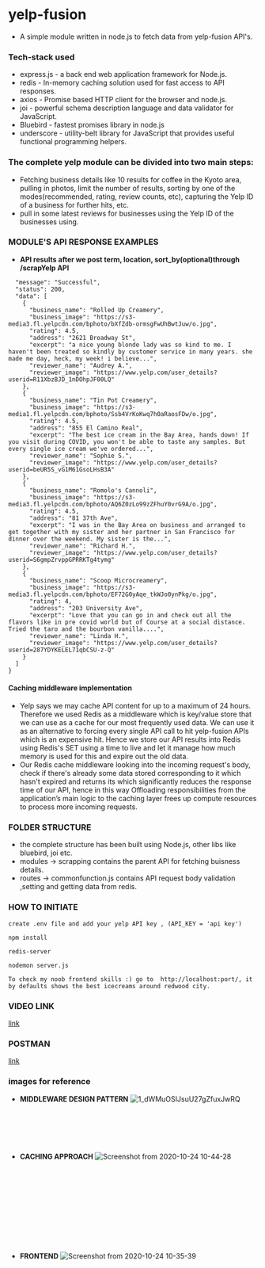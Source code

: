 # yelp-fusion
* A simple module written in node.js to fetch data from yelp-fusion API's.
### Tech-stack used
* express.js - a back end web application framework for Node.js.
* redis - In-memory caching solution used for fast access to API responses.
* axios - Promise based HTTP client for the browser and node.js.
* joi - powerful schema description language and data validator for JavaScript.
* Bluebird - fastest promises library in node.js
* underscore - utility-belt library for JavaScript that provides useful functional programming helpers.



### The complete yelp module can be divided into two main steps:

* Fetching business details like 10 results for coffee in the Kyoto area, pulling in photos, limit the number of results, sorting by one of the modes(recommended, rating, review counts, etc), capturing the Yelp ID of a business for further hits, etc.
* pull in some latest reviews for businesses using the Yelp ID of the businesses using.


### MODULE'S API RESPONSE EXAMPLES
   * **API results after we post term, location, sort_by(optional)through /scrapYelp API**
```{
  "message": "Successful",
  "status": 200,
  "data": [
    {
      "business_name": "Rolled Up Creamery",
      "business_image": "https://s3-media3.fl.yelpcdn.com/bphoto/bXfZdb-ormsgFwUhBwtJuw/o.jpg",
      "rating": 4.5,
      "address": "2621 Broadway St",
      "excerpt": "a nice young blonde lady was so kind to me. I haven't been treated so kindly by customer service in many years. she made me day, heck, my week! i believe...",
      "reviewer_name": "Audrey A.",
      "reviewer_image": "https://www.yelp.com/user_details?userid=R11XbzBJD_1nDOhpJF00LQ"
    },
    {
      "business_name": "Tin Pot Creamery",
      "business_image": "https://s3-media1.fl.yelpcdn.com/bphoto/Ssb4VrKoKwq7h0aRaosFDw/o.jpg",
      "rating": 4.5,
      "address": "855 El Camino Real",
      "excerpt": "The best ice cream in the Bay Area, hands down! If you visit during COVID, you won't be able to taste any samples. But every single ice cream we've ordered...",
      "reviewer_name": "Sophie S.",
      "reviewer_image": "https://www.yelp.com/user_details?userid=beUR5S_vG1M61GsoLHsB3A"
    },
    {
      "business_name": "Romolo's Cannoli",
      "business_image": "https://s3-media3.fl.yelpcdn.com/bphoto/AQ6Z0zLo99zZFhuY0vrG9A/o.jpg",
      "rating": 4.5,
      "address": "81 37th Ave",
      "excerpt": "I was in the Bay Area on business and arranged to get together with my sister and her partner in San Francisco for dinner over the weekend. My sister is the...",
      "reviewer_name": "Richard H.",
      "reviewer_image": "https://www.yelp.com/user_details?userid=S6gmpZrvppGPRRKTg4tymg"
    },
    {
      "business_name": "Scoop Microcreamery",
      "business_image": "https://s3-media3.fl.yelpcdn.com/bphoto/EF72G0yAqe_tkWJo0ynPkg/o.jpg",
      "rating": 4,
      "address": "203 University Ave",
      "excerpt": "Love that you can go in and check out all the flavors like in pre covid world but of Course at a social distance. Tried the taro and the bourbon vanilla....",
      "reviewer_name": "Linda H.",
      "reviewer_image": "https://www.yelp.com/user_details?userid=287YDYKELEL71qbCSU-z-Q"
    }
  ]
}
```

####  Caching middleware implementation
* Yelp says we may cache API content for up to a maximum of 24 hours. Therefore we used Redis as a middleware which is key/value store that we can use as a cache for our most frequently used data. We can use it as an alternative to forcing every single API call to hit yelp-fusion APIs which is an expensive hit. Hence we store our API results into Redis using Redis's SET using a time to live and let it manage how much memory is used for this and expire out the old data. 
* Our Redis cache middleware looking into the incoming request's body, check if there's already some data stored corresponding to it which hasn't expired and returns its which significantly reduces the response time of our API, hence in this way Offloading responsibilities from the application’s main logic to the caching layer frees up compute resources to process more incoming requests.



 ### FOLDER STRUCTURE
 * the complete structure has been built using Node.js, other libs like bluebird, joi etc.
 * modules -> scrapping  contains the parent API for fetching buisness details.
 * routes -> commonfunction.js contains API request body validation ,setting and getting data from redis.

### HOW TO INITIATE 
```
create .env file and add your yelp API key , (API_KEY = 'api key')
```
```
npm install
```
```
redis-server
```
```
nodemon server.js
```
```
To check my noob frontend skills :) go to  http://localhost:port/, it by defaults shows the best icecreams around redwood city.
```
### VIDEO LINK
[link](https://www.loom.com/share/70e3ce842f3441f2b0fff8658111e705)

### POSTMAN
[link](https://www.getpostman.com/collections/f9b81a2f37eecba0058b)

### images for reference
* **MIDDLEWARE DESIGN PATTERN**
![1_dWMuOSIJsuU27gZfuxJwRQ](https://user-images.githubusercontent.com/38485799/97068549-0f66f880-15e6-11eb-8021-35f848500bda.png)<br /><br /><br /><br /><br /><br />

* **CACHING APPROACH**
![Screenshot from 2020-10-24 10-44-28](https://user-images.githubusercontent.com/38485799/97068545-0b3adb00-15e6-11eb-97fe-972e0105e9fc.png)<br /><br /><br /><br /><br /><br /><br /><br /><br /><br /><br />
* **FRONTEND**
![Screenshot from 2020-10-24 10-35-39](https://user-images.githubusercontent.com/38485799/97068544-070ebd80-15e6-11eb-8b3f-8ffabd251d30.png)


